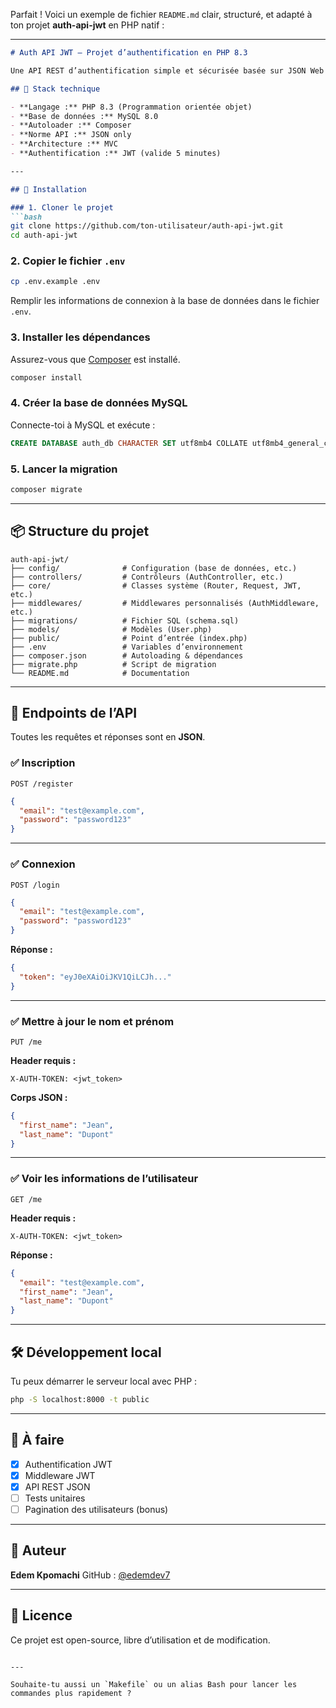 Parfait ! Voici un exemple de fichier `README.md` clair, structuré, et adapté à ton projet **auth-api-jwt** en PHP natif :

---

````md
# Auth API JWT – Projet d’authentification en PHP 8.3

Une API REST d’authentification simple et sécurisée basée sur JSON Web Tokens (JWT), développée sans framework (ni Laravel, ni Symfony), en suivant l'architecture MVC.

## 🔧 Stack technique

- **Langage :** PHP 8.3 (Programmation orientée objet)
- **Base de données :** MySQL 8.0
- **Autoloader :** Composer
- **Norme API :** JSON only
- **Architecture :** MVC
- **Authentification :** JWT (valide 5 minutes)

---

## 🚀 Installation

### 1. Cloner le projet
```bash
git clone https://github.com/ton-utilisateur/auth-api-jwt.git
cd auth-api-jwt
````

### 2. Copier le fichier `.env`

```bash
cp .env.example .env
```

Remplir les informations de connexion à la base de données dans le fichier `.env`.

### 3. Installer les dépendances

Assurez-vous que [Composer](https://getcomposer.org/) est installé.

```bash
composer install
```

### 4. Créer la base de données MySQL

Connecte-toi à MySQL et exécute :

```sql
CREATE DATABASE auth_db CHARACTER SET utf8mb4 COLLATE utf8mb4_general_ci;
```

### 5. Lancer la migration

```bash
composer migrate
```

---

## 📦 Structure du projet

```
auth-api-jwt/
├── config/              # Configuration (base de données, etc.)
├── controllers/         # Contrôleurs (AuthController, etc.)
├── core/                # Classes système (Router, Request, JWT, etc.)
├── middlewares/         # Middlewares personnalisés (AuthMiddleware, etc.)
├── migrations/          # Fichier SQL (schema.sql)
├── models/              # Modèles (User.php)
├── public/              # Point d’entrée (index.php)
├── .env                 # Variables d’environnement
├── composer.json        # Autoloading & dépendances
├── migrate.php          # Script de migration
└── README.md            # Documentation
```

---

## 🔐 Endpoints de l’API

Toutes les requêtes et réponses sont en **JSON**.

### ✅ Inscription

`POST /register`

```json
{
  "email": "test@example.com",
  "password": "password123"
}
```

---

### ✅ Connexion

`POST /login`

```json
{
  "email": "test@example.com",
  "password": "password123"
}
```

**Réponse :**

```json
{
  "token": "eyJ0eXAiOiJKV1QiLCJh..."
}
```

---

### ✅ Mettre à jour le nom et prénom

`PUT /me`

**Header requis :**

```
X-AUTH-TOKEN: <jwt_token>
```

**Corps JSON :**

```json
{
  "first_name": "Jean",
  "last_name": "Dupont"
}
```

---

### ✅ Voir les informations de l’utilisateur

`GET /me`

**Header requis :**

```
X-AUTH-TOKEN: <jwt_token>
```

**Réponse :**

```json
{
  "email": "test@example.com",
  "first_name": "Jean",
  "last_name": "Dupont"
}
```

---

## 🛠 Développement local

Tu peux démarrer le serveur local avec PHP :

```bash
php -S localhost:8000 -t public
```

---

## 📝 À faire

* [x] Authentification JWT
* [x] Middleware JWT
* [x] API REST JSON
* [ ] Tests unitaires
* [ ] Pagination des utilisateurs (bonus)

---

## 👤 Auteur

**Edem Kpomachi**
GitHub : [@edemdev7](https://github.com/edemdev7)

---

## 📄 Licence

Ce projet est open-source, libre d’utilisation et de modification.

```

---

Souhaite-tu aussi un `Makefile` ou un alias Bash pour lancer les commandes plus rapidement ?
```
